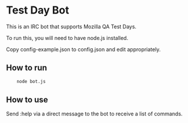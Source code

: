 # Test Day Bot

This is an IRC bot that supports Mozilla QA Test Days.

To run this, you will need to have node.js installed.

Copy config-example.json to config.json and edit appropriately.

## How to run

``` bash
    node bot.js
```

## How to use

Send :help via a direct message to the bot to receive a list of commands.
